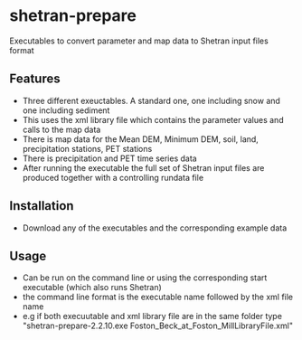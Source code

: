# shetran-prepare
Executables to convert parameter and map data to Shetran input files format

## Features
- Three different exeuctables. A standard one, one including snow and one including sediment
- This uses the xml library file which contains the parameter values and calls to the map data
- There is map data for the Mean DEM, Minimum DEM, soil, land, precipitation stations, PET stations
- There is precipitation and PET time series data
- After running the executable the full set of Shetran input files are produced together with a controlling rundata file

## Installation
 
- Download any of the executables and the corresponding example data

## Usage

- Can be run on the command line or using the corresponding start executable (which also runs Shetran)
- the command line format is the executable name followed by the xml file name
- e.g if both execuutable and xml library file are in the same folder  type "shetran-prepare-2.2.10.exe Foston_Beck_at_Foston_MillLibraryFile.xml"


